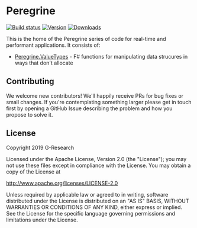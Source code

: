 # Peregrine

[![Build status](https://ci.appveyor.com/api/projects/status/71k4am4yauin1gba/branch/master?svg=true)](https://ci.appveyor.com/project/G-Research/peregrine/branch/master)
[![Version](https://img.shields.io/nuget/v/PeregrineValueTypes.svg?label=version)](https://www.nuget.org/packages/PeregrineValueTypes)
[![Downloads](https://img.shields.io/nuget/dt/PeregrineValueTypes.svg)](https://www.nuget.org/packages/PeregrineValueTypes)

This is the home of the Peregrine series of code for real-time and performant applications. It consists of:
* [Peregrine.ValueTypes](ValueTypes) - F# functions for manipulating data strucures in ways that don't allocate

## Contributing

We welcome new contributors! We'll happily receive PRs for bug fixes
or small changes. If you're contemplating something larger please get
in touch first by opening a GitHub Issue describing the problem and
how you propose to solve it.

## License

Copyright 2019 G-Research

Licensed under the Apache License, Version 2.0 (the "License"); you may not use these files except in compliance with the License.
You may obtain a copy of the License at

   http://www.apache.org/licenses/LICENSE-2.0

Unless required by applicable law or agreed to in writing, software
distributed under the License is distributed on an "AS IS" BASIS,
WITHOUT WARRANTIES OR CONDITIONS OF ANY KIND, either express or implied.
See the License for the specific language governing permissions and
limitations under the License.
